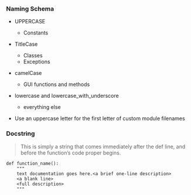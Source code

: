 ### Naming Schema

- UPPERCASE
  - Constants
  
- TitleCase
  - Classes
  - Exceptions
  
- camelCase
  - GUI functions and methods
  
- lowercase and lowercase_with_underscore
  - everything else
  
- Use an uppercase letter for the first letter of custom module filenames

### Docstring
> This is simply a string that comes immediately after the def line, and before the function’s code proper begins.

```
def function_name():
    """
    text documentation goes here.<a brief one-line description>
    <a blank line>
    <full description>
    """

```



